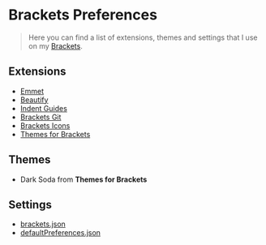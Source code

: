Brackets Preferences
===


> Here you can find a list of extensions, themes and settings that I use on my [Brackets](http://brackets.io).

## Extensions

* [Emmet](http://emmet.io)
* [Beautify](https://github.com/brackets-beautify)
* [Indent Guides](https://github.com/lkcampbell/brackets-indent-guides)
* [Brackets Git](https://github.com/zaggino/brackets-git)
* [Brackets Icons](https://github.com/ivogabe/Brackets-Icons)
* [Themes for Brackets](https://github.com/Jacse/themes-for-brackets)

## Themes

* Dark Soda from **Themes for Brackets**

## Settings

* [brackets.json](brackets.json)
* [defaultPreferences.json](defaultPreferences.json)

